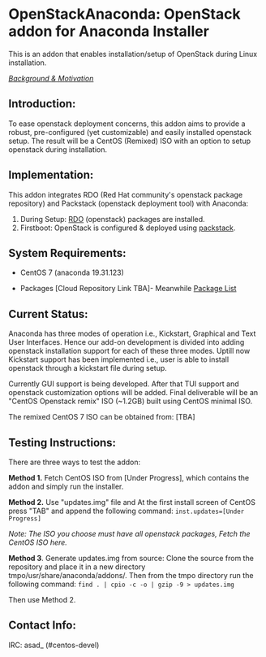 # OpenStackAnaconda: OpenStack addon for Anaconda Installer

This is an addon that enables installation/setup of OpenStack during Linux installation.

[*Background & Motivation*](http://seven.centos.org/2015/07/cloud-in-a-box-centos-openstack-remix/)

## Introduction:

To ease openstack deployment concerns, this addon aims to provide a robust, pre-configured (yet customizable) and easily installed openstack setup. The result will be a CentOS (Remixed) ISO
with an option to setup openstack during installation. 

## Implementation:

This addon integrates RDO (Red Hat community's openstack package repository) and Packstack (openstack deployment tool) with Anaconda:

1. During Setup: [RDO](https://www.rdoproject.org/Main_Page) (openstack) packages are installed.
2. Firstboot: OpenStack is configured & deployed using [packstack](https://wiki.openstack.org/wiki/Packstack).

## System Requirements:

* CentOS 7 (anaconda 19.31.123)

* Packages [Cloud Repository Link TBA]- Meanwhile [Package List](../master/PackageList.md)


## Current Status:

Anaconda has three modes of operation i.e., Kickstart, Graphical and Text User Interfaces. Hence our add-on development is divided into adding openstack installation support for each of these three modes. 
Uptill now Kickstart support has been implemented i.e., user is able to install openstack through a kickstart file during setup.

Currently GUI support is being developed. After that TUI support and openstack customization options will be added.
Final deliverable will be an "CentOS Openstack remix" ISO (~1.2GB) built using CentOS minimal ISO.

The remixed CentOS 7 ISO can be obtained from: [TBA]


## Testing Instructions:
There are three ways to test the addon:

**Method 1.** Fetch CentOS ISO from [Under Progress], which contains the addon and simply run the installer.

**Method 2.** Use "updates.img" file and At the first install screen of CentOS press "TAB" and append the following command: `inst.updates=[Under Progress]`

*Note: The ISO you choose must have all openstack packages, Fetch the CentOS ISO here.*

**Method 3**. Generate updates.img from source: Clone the source from the repository and place it in a new directory tmpo/usr/share/anaconda/addons/. Then from the tmpo directory run the following command:
`find . | cpio -c -o | gzip -9 > updates.img`

Then use Method 2.
 
## Contact Info:
IRC: asad_ (#centos-devel)

 

 
